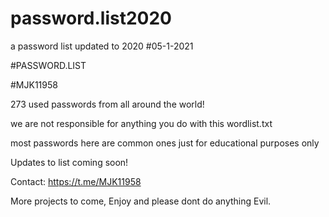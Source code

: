 # password.list2020
 a password list updated to 2020
#05-1-2021

#PASSWORD.LIST

#MJK11958

273 used passwords from all around the world! 

we are not responsible for anything you do with this wordlist.txt 

most passwords here are common ones just for educational purposes only

Updates to list coming soon!

Contact:
https://t.me/MJK11958

More projects to come, Enjoy and please dont do anything Evil.